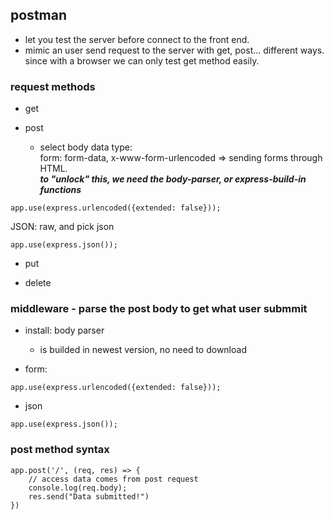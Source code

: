 ## postman

- let you test the server before connect to the front end.
- mimic an user send request to the server with get, post... different ways.
since with a browser we can only test get method easily.

### request methods
- get

- post
  - select body data type:     
  form: form-data, x-www-form-urlencoded    =>  sending forms through HTML.    
***to "unlock" this, we need the body-parser, or express-build-in functions***
```
app.use(express.urlencoded({extended: false}));
```
  JSON: raw, and pick json        
```
app.use(express.json());
```
- put

- delete

### middleware - parse the post body to get what user submmit

- install: body parser 
  - is builded in newest version, no need to download
  
- form:

```
app.use(express.urlencoded({extended: false}));
```

- json
```
app.use(express.json());
```


### post method syntax
```
app.post('/', (req, res) => {
    // access data comes from post request
    console.log(req.body);
    res.send("Data submitted!")
})
```
